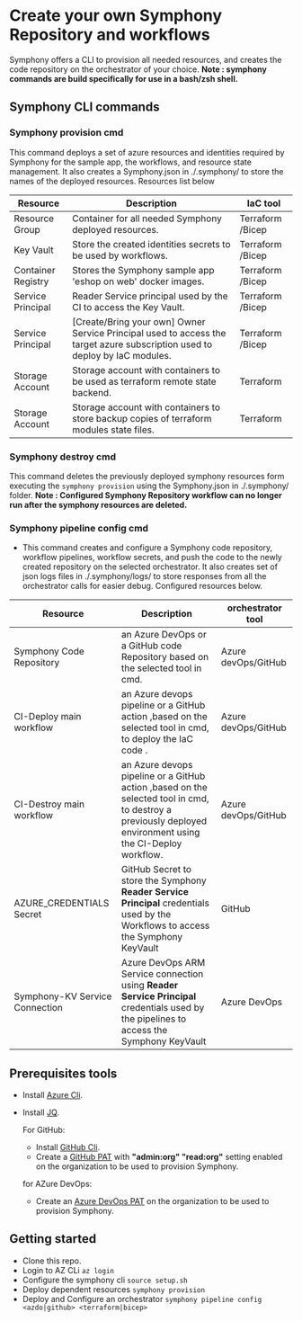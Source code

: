 # Create your own Symphony Repository and workflows

Symphony offers a CLI to provision all needed resources, and creates the code repository on the orchestrator of your choice. **Note : symphony commands are build specifically for use in a bash/zsh shell.**

## Symphony CLI commands

### Symphony provision cmd

This command deploys a set of azure resources and identities required by Symphony for the sample app, the workflows, and resource state management. It also creates a Symphony.json in ./.symphony/ to store the names of the deployed resources. Resources list below

| Resource           | Description                                                                                         | IaC tool|
| -----------        | --------------------------------------------------------------------------------------------------  | --------|
| Resource Group     | Container for all needed Symphony deployed resources.                                               | Terraform /Bicep|
| Key Vault          | Store the created identities secrets to be used by workflows.                                       | Terraform /Bicep|
| Container Registry | Stores the Symphony sample app 'eshop on web' docker images.                                        | Terraform /Bicep|
| Service Principal  | Reader Service principal used by the CI to access the Key Vault.                                    | Terraform /Bicep|
| Service Principal  | [Create/Bring your own] Owner Service Principal used to access the target azure subscription used to deploy by IaC modules. | Terraform /Bicep|
| Storage Account    | Storage account with containers to be used as terraform remote state backend.                       | Terraform|
| Storage Account    | Storage account with containers to store backup copies of terraform modules state files.            | Terraform|

### Symphony destroy cmd

This command deletes the previously deployed symphony resources form executing the `symphony provision` using the Symphony.json in ./.symphony/ folder. **Note : Configured Symphony Repository workflow can no longer run after the symphony resources are deleted.**

### Symphony pipeline config cmd

- This command creates and configure a Symphony code repository, workflow pipelines, workflow secrets, and push the code to the newly created repository on the selected orchestrator. It also creates set of json logs files in ./.symphony/logs/<YYYY-MM-DD-HH-MM-SS-ORCH> to store responses from all the orchestrator calls for easier debug. Configured resources below.

| Resource                      | Description                                                                                         | orchestrator tool   |
| ----------------------------- | --------------------------------------------------------------------------------------------------  | ------------------- |
| Symphony Code Repository      | an Azure DevOps or a GitHub code Repository based on the selected tool in cmd.                      | Azure devOps/GitHub |
| CI-Deploy main workflow       | an Azure devops pipeline or a GitHub action ,based on the selected tool in cmd, to deploy the IaC code .                      | Azure devOps/GitHub |
| CI-Destroy main workflow      | an Azure devops pipeline or a GitHub action ,based on the selected tool in cmd, to destroy a previously deployed environment using the CI-Deploy workflow. | Azure devOps/GitHub |
|AZURE_CREDENTIALS Secret       | GitHub Secret to store the Symphony **Reader Service Principal** credentials used by the Workflows to access the Symphony KeyVault | GitHub |
|Symphony-KV Service Connection | Azure DevOps ARM Service connection using **Reader Service Principal** credentials used by the pipelines to access the Symphony KeyVault | Azure DevOps |

## Prerequisites tools

- Install [Azure Cli](https://docs.microsoft.com/cli/azure).
- Install [JQ](https://stedolan.github.io/jq).

  For GitHub:
  - Install [GitHub Cli](https://docs.github.com/en/github-cli/github-cli/about-github-cli).
  - Create a [GitHub PAT](https://docs.github.com/en/enterprise-server@3.4/authentication/keeping-your-account-and-data-secure/creating-a-personal-access-token) with **"admin:org" "read:org"** setting enabled on the organization to be used to provision Symphony.

  for AZure DevOps:
  - Create an [Azure DevOps PAT](https://learn.microsoft.com/azure/devops/organizations/accounts/use-personal-access-tokens-to-authenticate?view=azure-devops&tabs=Windows) on the organization to be used to provision Symphony.

## Getting started

- Clone this repo.
- Login to AZ CLi `az login`
- Configure the symphony cli `source setup.sh`
- Deploy dependent resources `symphony provision`
- Deploy and Configure an orchestrator `symphony pipeline config <azdo|github> <terraform|bicep>`
